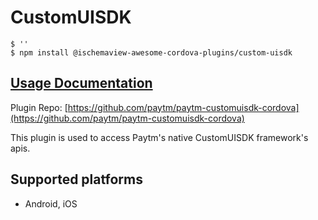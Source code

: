 # CustomUISDK

```
$ ''
$ npm install @ischemaview-awesome-cordova-plugins/custom-uisdk
```

## [Usage Documentation](https://danielsogl.gitbook.io/awesome-cordova-plugins/plugins/custom-uisdk/)

Plugin Repo: [https://github.com/paytm/paytm-customuisdk-cordova](https://github.com/paytm/paytm-customuisdk-cordova)

This plugin is used to access Paytm's native CustomUISDK framework's apis.

## Supported platforms

- Android, iOS
  



